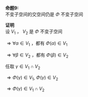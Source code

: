 **命题9:**  
不变子空间的交空间仍是 $\Phi$ 不变子空间  
  
**证明**  
设 $V_1$ ， $V_2$ 是 $\Phi$ 不变子空间  
  
$\Rightarrow\forall \alpha\in V_1$ ，都有 $\Phi(\alpha)\in V_1$  
  
$\Rightarrow\forall \beta\in V_2$ ，都有 $\Phi(\beta)\in V_2$  
  
任取 $\gamma\in V_1\cap V_2$  
  
$\Rightarrow\Phi(\gamma)\in V_1,\ \Phi(\gamma)\in V_2$  
  
$\Rightarrow\Phi(\gamma)\in V_1\cap V_2$  
